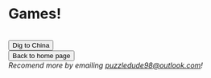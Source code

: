 <html>
<h1>Games!</h1>
<br>
<button onclick="window.location.href = 'digtochina';">Dig to China</button>
<br>
<button onclick="window.location.href = 'index';">Back to home page</button>
<br>
<i>Recomend more by emailing <a href="mailto:puzzledude98@outlook.com?subject=Suggestion/Comment">puzzledude98@outlook.com</a>!
